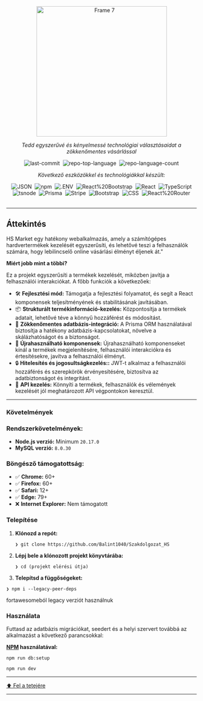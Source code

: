 <div align="center">
  <img width="345" alt="Frame 7" src="https://github.com/user-attachments/assets/6f3014d3-3683-4bad-9eb4-148c3d8ddb29" />
</div>
<div class="prose prose-sm md:prose-base lg:prose-lg max-w-none prose-headings:font-bold prose-a:text-blue-600" style="user-select: none;"><div id="top" class="">

<div align="center" class="text-center">
<p><em>Tedd egyszerűvé és kényelmessé technológiai választásaidat a zökkenőmentes vásárlással</em></p>
<img alt="last-commit" src="https://img.shields.io/github/last-commit/Balint1040/Szakdolgozat_HS?style=flat&amp;logo=git&amp;logoColor=white&amp;color=0080ff" class="inline-block mx-1" style="margin: 0px 2px;">
<img alt="repo-top-language" src="https://img.shields.io/github/languages/top/Balint1040/Szakdolgozat_HS?style=flat&amp;color=0080ff" class="inline-block mx-1" style="margin: 0px 2px;">
<img alt="repo-language-count" src="https://img.shields.io/github/languages/count/Balint1040/Szakdolgozat_HS?style=flat&amp;color=0080ff" class="inline-block mx-1" style="margin: 0px 2px;">
<p><em>Következő eszközökkel és technológiákkal készült:</em></p>
<img alt="JSON" src="https://img.shields.io/badge/JSON-000000.svg?style=flat&amp;logo=JSON&amp;logoColor=white" class="inline-block mx-1" style="margin: 0px 2px;">
<img alt="npm" src="https://img.shields.io/badge/npm-CB3837.svg?style=flat&amp;logo=npm&amp;logoColor=white" class="inline-block mx-1" style="margin: 0px 2px;">
<img alt=".ENV" src="https://img.shields.io/badge/.ENV-ECD53F.svg?style=flat&amp;logo=dotenv&amp;logoColor=black" class="inline-block mx-1" style="margin: 0px 2px;">
<img alt="React%20Bootstrap" src="https://img.shields.io/badge/React%20Bootstrap-41E0FD.svg?style=flat&amp;logo=React-Bootstrap&amp;logoColor=black" class="inline-block mx-1" style="margin: 0px 2px;">
<img alt="React" src="https://img.shields.io/badge/React-61DAFB.svg?style=flat&amp;logo=React&amp;logoColor=black" class="inline-block mx-1" style="margin: 0px 2px;">
<img alt="TypeScript" src="https://img.shields.io/badge/TypeScript-3178C6.svg?style=flat&amp;logo=TypeScript&amp;logoColor=white" class="inline-block mx-1" style="margin: 0px 2px;">
<br>
<img alt="tsnode" src="https://img.shields.io/badge/tsnode-3178C6.svg?style=flat&amp;logo=ts-node&amp;logoColor=white" class="inline-block mx-1" style="margin: 0px 2px;">
<img alt="Prisma" src="https://img.shields.io/badge/Prisma-2D3748.svg?style=flat&amp;logo=Prisma&amp;logoColor=white" class="inline-block mx-1" style="margin: 0px 2px;">
<img alt="Stripe" src="https://img.shields.io/badge/Stripe-635BFF.svg?style=flat&amp;logo=Stripe&amp;logoColor=white" class="inline-block mx-1" style="margin: 0px 2px;">
<img alt="Bootstrap" src="https://img.shields.io/badge/Bootstrap-7952B3.svg?style=flat&amp;logo=Bootstrap&amp;logoColor=white" class="inline-block mx-1" style="margin: 0px 2px;">
<img alt="CSS" src="https://img.shields.io/badge/CSS-663399.svg?style=flat&amp;logo=CSS&amp;logoColor=white" class="inline-block mx-1" style="margin: 0px 2px;">
<img alt="React%20Router" src="https://img.shields.io/badge/React%20Router-CA4245.svg?style=flat&amp;logo=React-Router&amp;logoColor=white" class="inline-block mx-1" style="margin: 0px 2px;">
</div>
<br>
<hr>
<h2>Áttekintés</h2>
<p>HS Market egy hatékony webalkalmazás, amely a számítógépes hardvertermékek kezelését egyszerűsíti, és lehetővé teszi a felhasználók számára, hogy lebilincselő online vásárlási élményt éljenek át."</p>
<p><strong>Miért jobb mint a többi?</strong></p>
<p>Ez a projekt egyszerűsíti a termékek kezelését, miközben javítja a felhasználói interakciókat. A főbb funkciók a következőek:</p>
<ul class="list-disc pl-4 my-0">
<li class="my-0">🛠️ <strong>Fejlesztési mód:</strong> Támogatja a fejlesztési folyamatot, és segít a React komponensek teljesítményének és stabilitásának javításában.</li>
<li class="my-0">📦 <strong>Strukturált termékinformáció-kezelés:</strong> Központosítja a termékek adatait, lehetővé téve a könnyű hozzáférést és módosítást.</li>
<li class="my-0">🔗 <strong>Zökkenőmentes adatbázis-integráció:</strong> A Prisma ORM használatával biztosítja a hatékony adatbázis-kapcsolatokat, növelve a skálázhatóságot és a biztonságot.</li>
<li class="my-0">🎨 <strong>Újrahasználható komponensek:</strong> Újrahasználható komponenseket kínál a termékek megjelenítésére, felhasználói interakciókra és értesítésekre, javítva a felhasználói élményt.</li>
<li class="my-0">🔒 <strong>Hitelesítés és jogosultságkezelés::</strong> JWT-t alkalmaz a felhasználói hozzáférés és szerepkörök érvényesítésére, biztosítva az adatbiztonságot és integritást.</li>
<li class="my-0">📡 <strong>API kezelés:</strong> Könnyíti a termékek, felhasználók és vélemények kezelését jól meghatározott API végpontokon keresztül.</li>
</ul>
<hr>
<h3>Követelmények</h3>

### Rendszerkövetelmények:
- **Node.js verzió:** Minimum `20.17.0`
- **MySQL verzió:** `8.0.30`

### Böngésző támogatottság:
- ✅ **Chrome:** 60+
- ✅ **Firefox:** 60+
- ✅ **Safari:** 12+
- ✅ **Edge:** 79+
- ❌ **Internet Explorer:** Nem támogatott

<h3>Telepítése</h3>
<ol>
<li class="my-0">
<p><strong>Klónozd a repót:</strong></p>
<pre><code class="language-sh">❯ git clone https://github.com/Balint1040/Szakdolgozat_HS
</code></pre>
</li>
<li class="my-0">
<p><strong>Lépj bele a klónozott projekt könyvtárába:</strong></p>
<pre><code class="language-sh">❯ cd (projekt elérési útja)
</code></pre>
</li>
<li class="my-0">
<p><strong>Telepítsd a függőségeket:</strong></p>
</li>
</ol>
<pre><code class="language-sh">❯ npm i --legacy-peer-deps
</code></pre>
<p>fortawesomeból legacy verziót használnuk</p>
<h3>Használata</h3>
<p>Futtasd az adatbázis migrációkat, seedert és a helyi szervert továbbá az alkalmazást a következő parancsokkal:</p>
<p><strong><a href="https://www.npmjs.com/">NPM</a> használatával:</strong></p>
<pre><code class="language-sh">npm run db:setup
</code></pre>
<pre><code class="language-sh">npm run dev
</code></pre>
<hr>
<div align="left" class=""><a href="#top">⬆ Fel a tetejére</a></div>



<hr></div></div>

